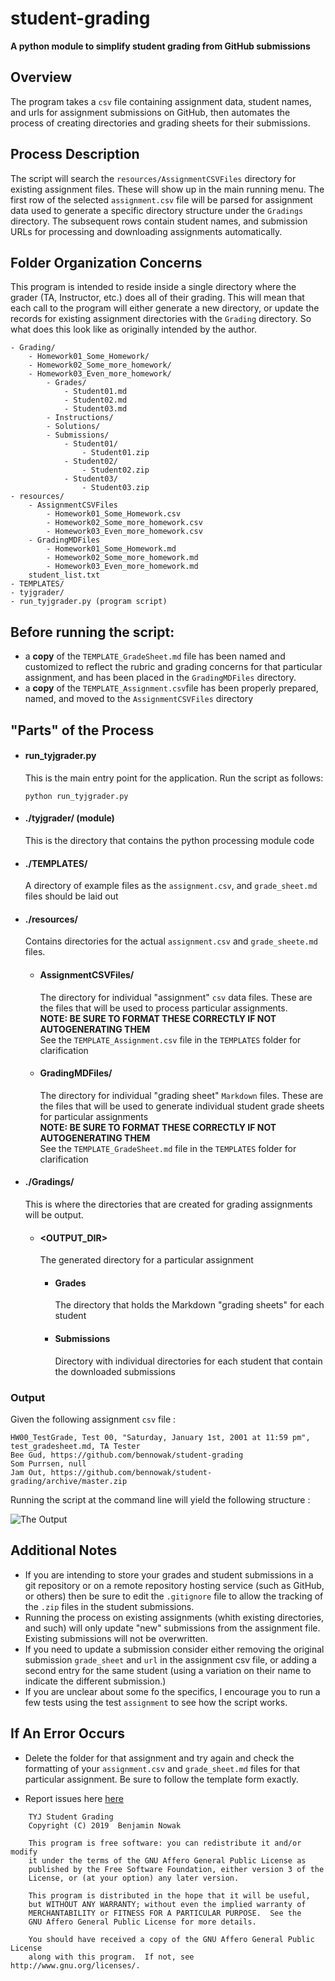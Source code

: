 # student-grading
**A python module to simplify student grading from GitHub submissions**

## Overview
The program takes a `csv` file containing assignment data, student names, and urls for assignment submissions on GitHub, then automates the process of creating directories and grading sheets for their submissions.

## Process Description
The script will search the `resources/AssignmentCSVFiles` directory for existing assignment files.  These will show up in the main running menu.  The first row of the selected `assignment.csv` file will be parsed for assignment data used to generate a specific directory structure under the `Gradings` directory. The subsequent rows contain student names, and submission URLs for processing and downloading assignments automatically.

## Folder Organization Concerns

This program is intended to reside inside a single directory where the grader (TA, Instructor, etc.) does all of their grading.  This will mean that each call to the program will either generate a new directory, or update the records for existing assignment directories with the `Grading` directory.  So what does this look like as originally intended by the author.

    - Grading/
        - Homework01_Some_Homework/
        - Homework02_Some_more_homework/
        - Homework03_Even_more_homework/
            - Grades/
                - Student01.md
                - Student02.md
                - Student03.md
            - Instructions/
            - Solutions/
            - Submissions/
                - Student01/
                    - Student01.zip
                - Student02/
                    - Student02.zip
                - Student03/
                    - Student03.zip
    - resources/
        - AssignmentCSVFiles
            - Homework01_Some_Homework.csv
            - Homework02_Some_more_homework.csv
            - Homework03_Even_more_homework.csv
        - GradingMDFiles
            - Homework01_Some_Homework.md
            - Homework02_Some_more_homework.md
            - Homework03_Even_more_homework.md
        student_list.txt
    - TEMPLATES/
    - tyjgrader/
    - run_tyjgrader.py (program script)

## Before running the script: 
- a **copy** of the `TEMPLATE_GradeSheet.md` file has been named and customized to reflect the rubric and grading concerns for that particular assignment, and has been placed in the `GradingMDFiles` directory.
- a **copy** of the `TEMPLATE_Assignment.csv`file has been properly prepared, named, and moved to the `AssignmentCSVFiles` directory

## "Parts" of the Process

- #### run_tyjgrader.py
    This is the main entry point for the application.  Run the script as follows:

    ```
    python run_tyjgrader.py
    ```
- #### ./tyjgrader/ (module)
    This is the directory that contains the python processing module code
   
- #### ./TEMPLATES/
    A directory of example files as the `assignment.csv`, and `grade_sheet.md` files should be laid out
    
- #### ./resources/
    Contains directories for the actual `assignment.csv` and `grade_sheete.md` files.
    
    - #### AssignmentCSVFiles/
        The directory for individual "assignment" `csv` data files.  These are the files that will be used to process particular assignments.  
        **NOTE: BE SURE TO FORMAT THESE CORRECTLY IF NOT AUTOGENERATING THEM**      
        See the `TEMPLATE_Assignment.csv` file in the `TEMPLATES` folder for clarification

    - #### GradingMDFiles/
        The directory for individual "grading sheet" `Markdown` files. These are the files that will be used to generate individual student grade sheets for particular assignments     
        **NOTE: BE SURE TO FORMAT THESE CORRECTLY IF NOT AUTOGENERATING THEM**      
        See the `TEMPLATE_GradeSheet.md` file in the `TEMPLATES` folder for clarification

- #### ./Gradings/
    This is where the directories that are created for grading assignments will be output.

    - #### <OUTPUT_DIR>
        The generated directory for a particular assignment
        
        - #### Grades
            The directory that holds the Markdown "grading sheets" for each student
        
        - #### Submissions
            Directory with individual directories for each student that contain the downloaded submissions
    
### Output

Given the following assignment `csv` file : 
```csv
HW00_TestGrade, Test 00, "Saturday, January 1st, 2001 at 11:59 pm", test_gradesheet.md, TA Tester
Bee Gud, https://github.com/bennowak/student-grading
Som Purrsen, null
Jam Out, https://github.com/bennowak/student-grading/archive/master.zip
```

Running the script at the command line will yield the following structure : 

![The Output](docs/Output.png)

## Additional Notes
- If you are intending to store your grades and student submissions in a git repository or on a remote repository hosting service (such as GitHub, or others) then be sure to edit the `.gitignore` file to allow the tracking of the `.zip` files in the student submissions.
- Running the process on existing assignments (whith existing directories, and such) will only update "new" submissions from the assignment file.  Existing submissions will not be overwritten.
- If you need to update a submission consider either removing the original submission `grade_sheet` and `url` in the assignment csv file, or adding a second entry for the same student (using a variation on their name to indicate the different submission.)
- If you are unclear about some fo the specifics, I encourage you to run a few tests using the test `assignment` to see how the script works.


## If An Error Occurs

- Delete the folder for that assignment and try again and check the formatting of your `assignment.csv` and `grade_sheet.md` files for that particular assignment. Be sure to follow the template form exactly.

- Report issues here [here](https://github.com/bennowak/student-grading/issues)


```
    TYJ Student Grading
    Copyright (C) 2019  Benjamin Nowak

    This program is free software: you can redistribute it and/or modify
    it under the terms of the GNU Affero General Public License as
    published by the Free Software Foundation, either version 3 of the
    License, or (at your option) any later version.

    This program is distributed in the hope that it will be useful,
    but WITHOUT ANY WARRANTY; without even the implied warranty of
    MERCHANTABILITY or FITNESS FOR A PARTICULAR PURPOSE.  See the
    GNU Affero General Public License for more details.

    You should have received a copy of the GNU Affero General Public License
    along with this program.  If not, see http://www.gnu.org/licenses/.
```